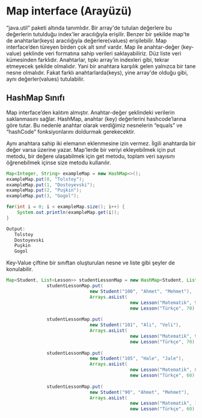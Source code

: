 # Map interface (Arayüzü)

 

“java.util” paketi altında tanımlıdır. Bir array'de tutulan değerlere bu değerlerin tutulduğu index'ler aracılığıyla erişilir. Benzer bir şekilde map'te de anahtarlar(keys) aracılığıyla değerlere(values) erişilebilir. Map interface’den türeyen birden çok alt sınıf vardır. Map ile anahtar-değer (key-value) şeklinde veri formatına sahip verileri saklayabiliriz. Düz liste veri kümesinden farklıdır. Anahtarlar, tıpkı array'in indexleri gibi, tekrar etmeyecek şekilde olmalıdır. Yani bir anahtara karşılık gelen yalnızca bir tane nesne olmalıdır. Fakat farklı anahtarlarda(keys), yine array'de olduğu gibi, aynı değerler(values) tutulabilir.

 

## HashMap Sınıfı

 

Map interface’den kalıtım almıştır. Anahtar-değer şeklindeki verilerin saklanmasını sağlar. HashMap, anahtar (key) değerlerini hashcode’larına göre tutar. Bu nedenle anahtar olarak verdiğimiz nesnelerin “equals” ve “hashCode” fonksiyonlarını doldurmak gerekecektir.

Aynı anahtara sahip iki elemanın eklenmesine izin vermez. İlgili anahtarda bir değer varsa üzerine yazar. Map'lerde bir veriyi ekleyebilmek için put metodu, bir değere ulaşabilmek için get metodu, toplam veri sayısını öğrenebilmek içinse size metodu kullanılır.

```java
Map<Integer, String> exampleMap = new HashMap<>();
exampleMap.put(0, "Tolstoy");
exampleMap.put(1, "Dostoyevski");
exampleMap.put(2, "Puşkin");
exampleMap.put(3, "Gogol");

for(int i = 0; i < exampleMap.size(); i++) {
    System.out.println(exampleMap.get(i));
}
```
```java
Output:
   Tolstoy
   Dostoyevski
   Puşkin
   Gogol
```

Key-Value çiftine bir sınıftan oluşturulan nesne ve liste gibi şeyler de konulabilir.

 

```java
Map<Student, List<Lesson>> studentLessonMap = new HashMap<Student, List<Lesson>>();
               studentLessonMap.put(
                               new Student("100", "Ahmet", "Mehmet"), 
                               Arrays.asList(
                                              new Lesson("Matematik", 90),
                                              new Lesson("Türkçe", 70) ));
               
               studentLessonMap.put(
                               new Student("101", "Ali", "Veli"), 
                               Arrays.asList(
                                              new Lesson("Matematik", 90),
                                              new Lesson("Türkçe", 70) ));
               
               studentLessonMap.put(
                               new Student("105", "Hale", "Jale"), 
                               Arrays.asList(
                                              new Lesson("Matematik", 80),
                                              new Lesson("Türkçe", 60) ));
               
               studentLessonMap.put(
                               new Student("90", "Ahmet", "Mehmet"), 
                               Arrays.asList(
                                              new Lesson("Matematik", 100),
                                              new Lesson("Türkçe", 60) ));
```
